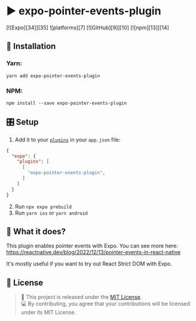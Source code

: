 # ► expo-pointer-events-plugin

[![Expo][34]][35]
![platforms][7]
[![GitHub][9]][10]
[![npm][13]][14]

##  🔧 Installation
### Yarn:
```
yarn add expo-pointer-events-plugin
```
### NPM:
```
npm install --save expo-pointer-events-plugin
```

## 🎛 Setup
1. Add it to your [`plugins`](https://docs.expo.dev/config-plugins/introduction/#use-a-config-plugin) in your `app.json` file:  

```json
{
  "expo": {
    "plugins": [
      [
        "expo-pointer-events-plugin",
      ]
    ]
  }
}
```


2. Run `npx expo prebuild`
3. Run `yarn ios` or `yarn android`

## 🤔 What it does?
This plugin enables pointer events with Expo. You can see more here: https://reactnative.dev/blog/2022/12/13/pointer-events-in-react-native

It's mostly useful if you want to try out React Strict DOM with Expo.


## 📃 License

> 📃 This project is released under the [MIT License](LICENSE). \
> 💻 By contributing, you agree that your contributions will be licensed under its MIT License.

